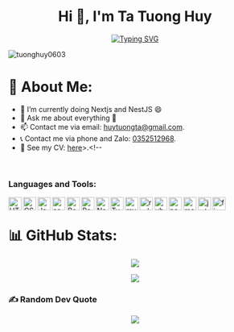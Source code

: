 <h1 align="center">Hi 👋, I'm Ta Tuong Huy</h1>
<div align="center">
 
[![Typing SVG](https://readme-typing-svg.herokuapp.com?font=Fira+Code&weight=500&size=24&pause=1000&color=00F779&background=E0FF0400&center=true&vCenter=true&width=435&lines=Hi%2C+i'm+Ta+Tuong+Huy;I'm+a+front-end+web+developer)](https://git.io/typing-svg)
</div>
<p align="left"> <img src="https://komarev.com/ghpvc/?username=tuonghuy0603&label=Profile%20views&color=0e75b6&style=flat" alt="tuonghuy0603" /> </p>

# 💫 About Me:
- 🌱 I’m currently doing Nextjs and NestJS 😄
- 💬 Ask me about everything 🤔
- 📫 Contact me via email: <a href="mailto:huytuongta@gmail.com?subject=Hello TuongHuy">huytuongta@gmail.com</a>.
- 📞 Contact me via phone and Zalo: <a href="https://zalo.me/0352512968">0352512968</a>.
- 📄 See my CV: <a target="_blank" href="https://drive.google.com/file/d/1UJTQTRNCgY903i1K24aHuOuKsdeI5IQT/view">here</a>>.<!-- 

<br />


### Languages and Tools:


<img align="left" alt="HTML5" width="26px" src="https://img.icons8.com/color/344/html-5--v1.png" />
<img align="left" alt="CSS3" width="26px" src="https://img.icons8.com/color/344/css3.png" />
<img align="left" alt="JavaScript" width="26px" src="https://img.icons8.com/color/344/javascript--v1.png" />
<img align="left" alt="sass" width="26px" src="https://img.icons8.com/color/344/sass.png" />
<img align="left" alt="Bootstrap" width="26px" src="https://img.icons8.com/color/344/bootstrap.png" />
<img align="left" alt="React" width="26px" src="https://img.icons8.com/officel/344/react.png" />
<img align="left" alt="Nextjs" width="26px" src="https://img.icons8.com/color/344/nextjs.png" />
<img align="left" alt="Typescript" width="26px" src="https://img.icons8.com/color/344/typescript.png" />
<!-- [<img align="left" alt="gulp" width="26px" src="https://media.discordapp.net/attachments/1026660684739653674/1108645323263451176/gulp26official.png" />][website] -->
<img align="left" alt="mysql" width="26px" src="https://img.icons8.com/?size=100&id=laYYF3dV0Iew&format=png&color=000000" />
<img align="left" alt="redux" width="26px" src="https://img.icons8.com/color/344/redux.png" />
<img align="left" alt="ubuntu" width="26px" src="https://img.icons8.com/color/344/ubuntu.png" />
<img align="left" alt="nestjs" width="26px" src="https://img.icons8.com/color/344/nestjs.png" />
<img align="left" alt="mongo" width="26px" src="https://img.icons8.com/color/344/mongodb.png" />
<img align="left" alt="jwt" width="26px" src="https://img.icons8.com/?size=100&id=rHpveptSuwDz&format=png&color=000000" />
<img align="left" alt="figma" width="26px" src="https://img.icons8.com/color/344/figma--v1.png" />
<br />


# 📊 GitHub Stats:

<div align="center">
 
![](https://github-readme-streak-stats.herokuapp.com/?user=tuonghuy0603&theme=dark&hide_border=false)<br/>

</div>

<div align="center">
 
![](https://github-readme-stats.vercel.app/api/top-langs/?username=tuonghuy0603&theme=dark&hide_border=false&include_all_commits=false&count_private=false&layout=compact)

</div>


### ✍️ Random Dev Quote
<div align="center">

 ![](https://quotes-github-readme.vercel.app/api?type=horizontal&theme=radical)

</div>
